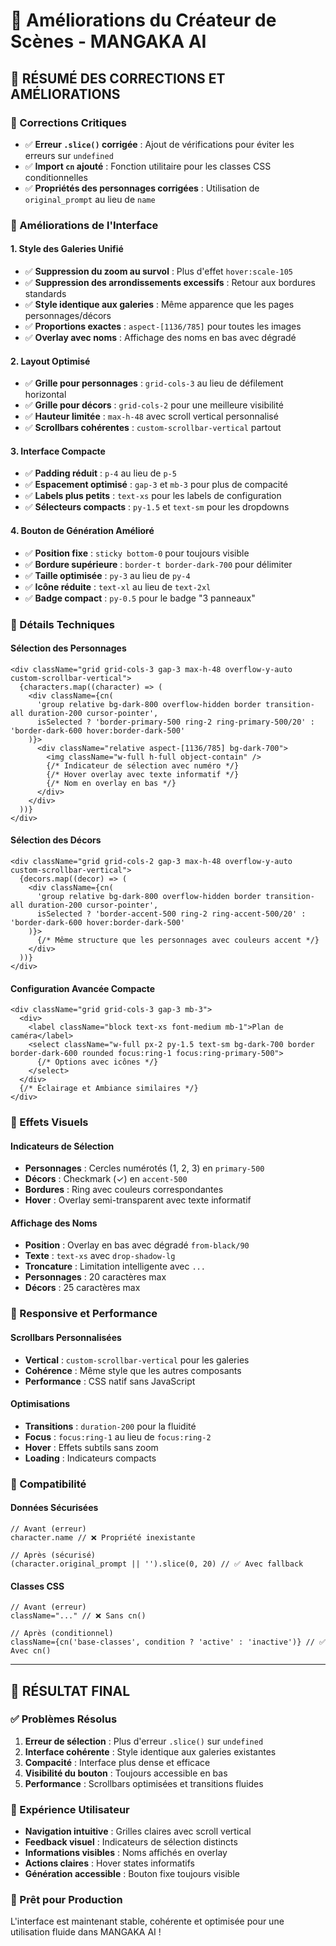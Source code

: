 # 🎨 Améliorations du Créateur de Scènes - MANGAKA AI

## 🚀 **RÉSUMÉ DES CORRECTIONS ET AMÉLIORATIONS**

### **🔧 Corrections Critiques**
- ✅ **Erreur `.slice()` corrigée** : Ajout de vérifications pour éviter les erreurs sur `undefined`
- ✅ **Import `cn` ajouté** : Fonction utilitaire pour les classes CSS conditionnelles
- ✅ **Propriétés des personnages corrigées** : Utilisation de `original_prompt` au lieu de `name`

### **🎯 Améliorations de l'Interface**

#### **1. Style des Galeries Unifié**
- ✅ **Suppression du zoom au survol** : Plus d'effet `hover:scale-105`
- ✅ **Suppression des arrondissements excessifs** : Retour aux bordures standards
- ✅ **Style identique aux galeries** : Même apparence que les pages personnages/décors
- ✅ **Proportions exactes** : `aspect-[1136/785]` pour toutes les images
- ✅ **Overlay avec noms** : Affichage des noms en bas avec dégradé

#### **2. Layout Optimisé**
- ✅ **Grille pour personnages** : `grid-cols-3` au lieu de défilement horizontal
- ✅ **Grille pour décors** : `grid-cols-2` pour une meilleure visibilité
- ✅ **Hauteur limitée** : `max-h-48` avec scroll vertical personnalisé
- ✅ **Scrollbars cohérentes** : `custom-scrollbar-vertical` partout

#### **3. Interface Compacte**
- ✅ **Padding réduit** : `p-4` au lieu de `p-5`
- ✅ **Espacement optimisé** : `gap-3` et `mb-3` pour plus de compacité
- ✅ **Labels plus petits** : `text-xs` pour les labels de configuration
- ✅ **Sélecteurs compacts** : `py-1.5` et `text-sm` pour les dropdowns

#### **4. Bouton de Génération Amélioré**
- ✅ **Position fixe** : `sticky bottom-0` pour toujours visible
- ✅ **Bordure supérieure** : `border-t border-dark-700` pour délimiter
- ✅ **Taille optimisée** : `py-3` au lieu de `py-4`
- ✅ **Icône réduite** : `text-xl` au lieu de `text-2xl`
- ✅ **Badge compact** : `py-0.5` pour le badge "3 panneaux"

### **🎨 Détails Techniques**

#### **Sélection des Personnages**
```tsx
<div className="grid grid-cols-3 gap-3 max-h-48 overflow-y-auto custom-scrollbar-vertical">
  {characters.map((character) => (
    <div className={cn(
      'group relative bg-dark-800 overflow-hidden border transition-all duration-200 cursor-pointer',
      isSelected ? 'border-primary-500 ring-2 ring-primary-500/20' : 'border-dark-600 hover:border-dark-500'
    )}>
      <div className="relative aspect-[1136/785] bg-dark-700">
        <img className="w-full h-full object-contain" />
        {/* Indicateur de sélection avec numéro */}
        {/* Hover overlay avec texte informatif */}
        {/* Nom en overlay en bas */}
      </div>
    </div>
  ))}
</div>
```

#### **Sélection des Décors**
```tsx
<div className="grid grid-cols-2 gap-3 max-h-48 overflow-y-auto custom-scrollbar-vertical">
  {decors.map((decor) => (
    <div className={cn(
      'group relative bg-dark-800 overflow-hidden border transition-all duration-200 cursor-pointer',
      isSelected ? 'border-accent-500 ring-2 ring-accent-500/20' : 'border-dark-600 hover:border-dark-500'
    )}>
      {/* Même structure que les personnages avec couleurs accent */}
    </div>
  ))}
</div>
```

#### **Configuration Avancée Compacte**
```tsx
<div className="grid grid-cols-3 gap-3 mb-3">
  <div>
    <label className="block text-xs font-medium mb-1">Plan de caméra</label>
    <select className="w-full px-2 py-1.5 text-sm bg-dark-700 border border-dark-600 rounded focus:ring-1 focus:ring-primary-500">
      {/* Options avec icônes */}
    </select>
  </div>
  {/* Éclairage et Ambiance similaires */}
</div>
```

### **🎯 Effets Visuels**

#### **Indicateurs de Sélection**
- **Personnages** : Cercles numérotés (1, 2, 3) en `primary-500`
- **Décors** : Checkmark (✓) en `accent-500`
- **Bordures** : Ring avec couleurs correspondantes
- **Hover** : Overlay semi-transparent avec texte informatif

#### **Affichage des Noms**
- **Position** : Overlay en bas avec dégradé `from-black/90`
- **Texte** : `text-xs` avec `drop-shadow-lg`
- **Troncature** : Limitation intelligente avec `...`
- **Personnages** : 20 caractères max
- **Décors** : 25 caractères max

### **📱 Responsive et Performance**

#### **Scrollbars Personnalisées**
- **Vertical** : `custom-scrollbar-vertical` pour les galeries
- **Cohérence** : Même style que les autres composants
- **Performance** : CSS natif sans JavaScript

#### **Optimisations**
- **Transitions** : `duration-200` pour la fluidité
- **Focus** : `focus:ring-1` au lieu de `focus:ring-2`
- **Hover** : Effets subtils sans zoom
- **Loading** : Indicateurs compacts

### **🔄 Compatibilité**

#### **Données Sécurisées**
```tsx
// Avant (erreur)
character.name // ❌ Propriété inexistante

// Après (sécurisé)
(character.original_prompt || '').slice(0, 20) // ✅ Avec fallback
```

#### **Classes CSS**
```tsx
// Avant (erreur)
className="..." // ❌ Sans cn()

// Après (conditionnel)
className={cn('base-classes', condition ? 'active' : 'inactive')} // ✅ Avec cn()
```

---

## 🎉 **RÉSULTAT FINAL**

### **✅ Problèmes Résolus**
1. **Erreur de sélection** : Plus d'erreur `.slice()` sur `undefined`
2. **Interface cohérente** : Style identique aux galeries existantes
3. **Compacité** : Interface plus dense et efficace
4. **Visibilité du bouton** : Toujours accessible en bas
5. **Performance** : Scrollbars optimisées et transitions fluides

### **🎨 Expérience Utilisateur**
- **Navigation intuitive** : Grilles claires avec scroll vertical
- **Feedback visuel** : Indicateurs de sélection distincts
- **Informations visibles** : Noms affichés en overlay
- **Actions claires** : Hover states informatifs
- **Génération accessible** : Bouton fixe toujours visible

### **🚀 Prêt pour Production**
L'interface est maintenant stable, cohérente et optimisée pour une utilisation fluide dans MANGAKA AI !

